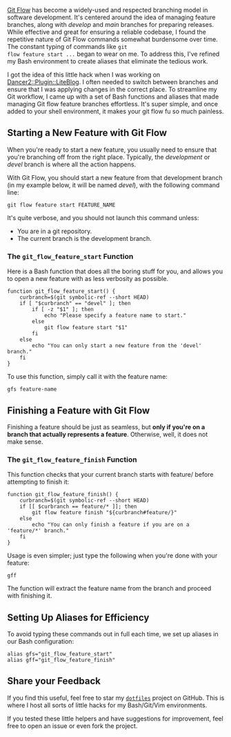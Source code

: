 [Git Flow](https://nvie.com/posts/a-successful-git-branching-model/)
has become a widely-used and respected branching model in software development.
It's centered around the idea of managing feature branches, along with _develop_
and _main_ branches for preparing releases. While effective and great for ensuring
a reliable codebase, I found the repetitive nature of Git Flow commands somewhat
burdensome over time. The constant typing of commands like <code>git flow
feature start ...</code> began to wear on me. To address this, I've refined my
Bash environment to create aliases that eliminate the tedious work.

I got the idea of this little hack when I was working on 
[Dancer2::Plugin::LiteBlog](/dev/liteblog-a-minimalist-file-based-blog-engine-for-perl/).
I often needed to switch between branches and ensure that I was applying changes in the correct place. To
streamline my Git workflow, I came up with a set of Bash functions and aliases
that made managing Git flow feature branches effortless. It's super simple, and
once added to your shell environment, it makes your git flow fu so much
painless.

## Starting a New Feature with Git Flow

When you're ready to start a new feature, you usually need to ensure that you're
branching off from the right place. Typically, the _development_ or _devel_ branch
is where all the action happens. 

With Git Flow, you should start a new feature from that development branch (in
my example below, it will be named _devel_), with the following command line:

<pre><code class="bash">git flow feature start FEATURE_NAME
</code></pre>

It's quite verbose, and you should not launch this command unless:

  * You are in a git repository.
  * The current branch is the development branch.

### The <code>git_flow_feature_start</code> Function

Here is a Bash function that does all the boring stuff for you, and allows you
to open a new feature with as less verbosity as possible.

<pre><code class="bash">function git_flow_feature_start() {
    curbranch=$(git symbolic-ref --short HEAD)
    if [ "$curbranch" == "devel" ]; then
        if [ -z "$1" ]; then
            echo "Please specify a feature name to start."
        else
            git flow feature start "$1"
        fi
    else
        echo "You can only start a new feature from the 'devel' branch."
    fi
}
</code></pre>

To use this function, simply call it with the feature name:

<pre><code class="bash">gfs feature-name</code></pre>

## Finishing a Feature with Git Flow

Finishing a feature should be just as seamless, but **only if you're on a branch
that actually represents a feature**. Otherwise, well, it does not make sense.

### The <code>git_flow_feature_finish</code> Function

This function checks that your current branch starts with feature/ before
attempting to finish it:

<pre><code class="bash">function git_flow_feature_finish() {
    curbranch=$(git symbolic-ref --short HEAD)
    if [[ $curbranch == feature/* ]]; then
        git flow feature finish "${curbranch#feature/}"
    else
        echo "You can only finish a feature if you are on a 'feature/*' branch."
    fi
}
</code></pre>

Usage is even simpler; just type the following when you're done with your
feature:

<pre><code class="bash">gff</code></pre>

The function will extract the feature name from the branch and proceed with
finishing it.

## Setting Up Aliases for Efficiency

To avoid typing these commands out in full each time, we set up aliases in our
Bash configuration:

<pre><code class="bash">alias gfs="git_flow_feature_start"
alias gff="git_flow_feature_finish"
</code></pre>


## Share your Feedback

If you find this useful, feel free to star my <code>[dotfiles](https://github.com/sukria/dotfiles)</code> project on
GitHub. This is where I host all sorts of little hacks for my Bash/Git/Vim
environments. 

If you tested these little helpers and have suggestions for improvement, feel
free to open an issue or even fork the project.


